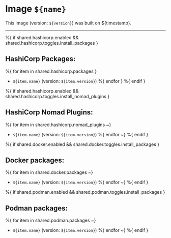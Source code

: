 # Image `${name}`

This image (version: `${version}`) was built on ${timestamp}.

---

%{ if shared.hashicorp.enabled && shared.hashicorp.toggles.install_packages }
## HashiCorp Packages:

%{ for item in shared.hashicorp.packages }
- `${item.name}` (version: `${item.version}`)
%{ endfor }
%{ endif }

%{ if shared.hashicorp.enabled && shared.hashicorp.toggles.install_nomad_plugins }
## HashiCorp Nomad Plugins:

%{ for item in shared.hashicorp.nomad_plugins ~}
- `${item.name}` (version: `${item.version}`)
%{ endfor ~}
%{ endif }

%{ if shared.docker.enabled && shared.docker.toggles.install_packages }
## Docker packages:

%{ for item in shared.docker.packages ~}
- `${item.name}` (version: `${item.version}`)
%{ endfor ~}
%{ endif }

%{ if shared.podman.enabled && shared.podman.toggles.install_packages }
## Podman packages:

%{ for item in shared.podman.packages ~}
- `${item.name}` (version: `${item.version}`)
%{ endfor ~}
%{ endif }
